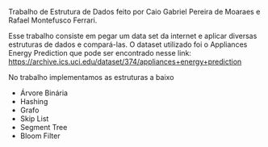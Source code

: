 Trabalho de Estrutura de Dados feito por Caio Gabriel Pereira de Moaraes e Rafael Montefusco Ferrari. 

Esse trabalho consiste em pegar um data set da internet e aplicar diversas estruturas de dados e compará-las.
O dataset utilizado foi o Appliances Energy Prediction que pode ser encontrado nesse link: https://archive.ics.uci.edu/dataset/374/appliances+energy+prediction

No trabalho implementamos as estruturas a baixo

- Árvore Binária
- Hashing
- Grafo
- Skip List
- Segment Tree
- Bloom Filter

